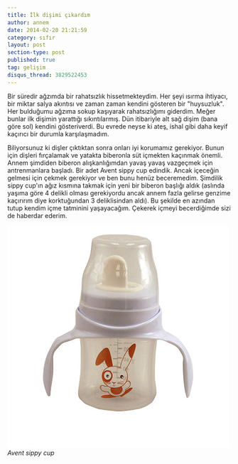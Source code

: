 ```yaml
---
title: İlk dişimi çıkardım
author: annem
date: 2014-02-20 21:21:59
category: sıfır
layout: post
section-type: post
published: true
tag: gelişim
disqus_thread: 3829522453
---
```


Bir süredir ağzımda bir rahatsızlık hissetmekteydim. Her şeyi ısırma ihtiyacı, bir miktar salya akıntısı ve zaman zaman kendini gösteren bir "huysuzluk". Her bulduğumu ağzıma sokup kaşıyarak rahatsızlığımı giderdim. Meğer bunlar ilk dişimin yarattığı sıkıntılarmış. Dün itibariyle alt sağ dişim (bana göre sol) kendini gösteriverdi. Bu evrede neyse ki ateş, ishal gibi daha keyif kaçırıcı bir durumla karşılaşmadım.

Biliyorsunuz ki dişler çıktıktan sonra onları iyi korumamız gerekiyor. Bunun için dişleri fırçalamak ve yatakta biberonla süt içmekten kaçınmak önemli. Annem şimdiden biberon alışkanlığımdan yavaş yavaş vazgeçmek için antrenmanlara başladı. Bir adet Avent sippy cup edindik. Ancak içeceğin gelmesi için çekmek gerekiyor ve ben bunu henüz beceremedim. Şimdilik sippy cup'ın ağız kısmına takmak için yeni bir biberon başlığı aldık (aslında yaşıma göre 4 delikli olması gerekiyordu ancak annem fazla gelirse genzime kaçırırım diye korktuğundan 3 deliklisindan aldı). Bu şekilde en azından tutup kendim içme tatminini yaşayacağım. Çekerek içmeyi becerdiğimde sizi de haberdar ederim.

![Avent sippy cup](/img/posts/sippy-cup.jpg)
*Avent sippy cup*
